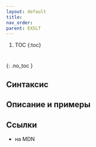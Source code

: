 ```yaml
---
layout: default
title:
nav_order:
parent: EXSLT
---
```


<!-- prettier-ignore-start -->
1. TOC
{:toc}

#
{: .no_toc }
<!-- prettier-ignore-end -->

## Синтаксис

## Описание и примеры

## Ссылки

- []() на MDN
